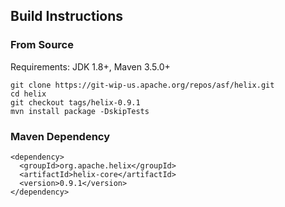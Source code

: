 <!---
Licensed to the Apache Software Foundation (ASF) under one
or more contributor license agreements.  See the NOTICE file
distributed with this work for additional information
regarding copyright ownership.  The ASF licenses this file
to you under the Apache License, Version 2.0 (the
"License"); you may not use this file except in compliance
with the License.  You may obtain a copy of the License at

  http://www.apache.org/licenses/LICENSE-2.0

Unless required by applicable law or agreed to in writing,
software distributed under the License is distributed on an
"AS IS" BASIS, WITHOUT WARRANTIES OR CONDITIONS OF ANY
KIND, either express or implied.  See the License for the
specific language governing permissions and limitations
under the License.
-->

Build Instructions
------------------

### From Source

Requirements: JDK 1.8+, Maven 3.5.0+

```
git clone https://git-wip-us.apache.org/repos/asf/helix.git
cd helix
git checkout tags/helix-0.9.1
mvn install package -DskipTests
```

### Maven Dependency

```
<dependency>
  <groupId>org.apache.helix</groupId>
  <artifactId>helix-core</artifactId>
  <version>0.9.1</version>
</dependency>
```
